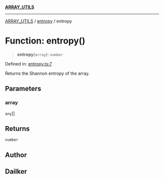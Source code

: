 [**ARRAY_UTILS**](../../README.md)

***

[ARRAY_UTILS](../../README.md) / [entropy](../README.md) / entropy

# Function: entropy()

> **entropy**(`array`): `number`

Defined in: [entropy.ts:7](https://github.com/dailker/everyutil/blob/eec8191ac77814ae7059b0b875a0b45726d5172e/src/array/entropy.ts#L7)

Returns the Shannon entropy of the array.

## Parameters

### array

`any`[]

## Returns

`number`

## Author

## Dailker

